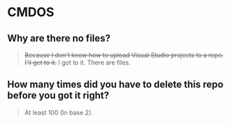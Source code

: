 # CMDOS

## Why are there no files?
> ~~Because I don't know how to upload Visual Studio projects to a repo. I'll get to it.~~ I got to it. There are files.

## How many times did you have to delete this repo before you got it right?
> At least 100 (In base 2).
